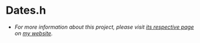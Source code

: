 # Dates.h
- *For more information about this project, please visit [its respective page](https://abdulrahmanmohammadsalem.github.io/CppLibs/Dates/) on [my website](https://abdulrahmanmohammadsalem.github.io).*
